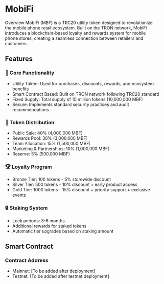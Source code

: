 # MobiFi

Overview
MobiFi (MBF) is a TRC20 utility token designed to revolutionize the mobile phone retail ecosystem. Built on the TRON network, MobiFi introduces a blockchain-based loyalty and rewards system for mobile phone stores, creating a seamless connection between retailers and customers.

## Features

### 🎯 Core Functionality
- Utility Token: Used for purchases, discounts, rewards, and ecosystem benefits
- Smart Contract Based: Built on TRON network following TRC20 standard
- Fixed Supply: Total supply of 10 million tokens (10,000,000 MBF)
- Secure: Implements standard security practices and audit recommendations

### 💎 Token Distribution
- Public Sale: 40% (4,000,000 MBF)
- Rewards Pool: 30% (3,000,000 MBF)
- Team Allocation: 15% (1,500,000 MBF)
- Marketing & Partnerships: 10% (1,000,000 MBF)
- Reserve: 5% (500,000 MBF)

### 🏆 Loyalty Program
- Bronze Tier: 100 tokens - 5% storewide discount
- Silver Tier: 500 tokens - 10% discount + early product access
- Gold Tier: 1000 tokens - 15% discount + priority support + exclusive events

### 🔒 Staking System
- Lock periods: 3-6 months
- Additional rewards for staked tokens
- Automatic tier upgrades based on staking amount

## Smart Contract

### Contract Address
- Mainnet: [To be added after deployment]
- Testnet: [To be added after testnet deployment]
 
